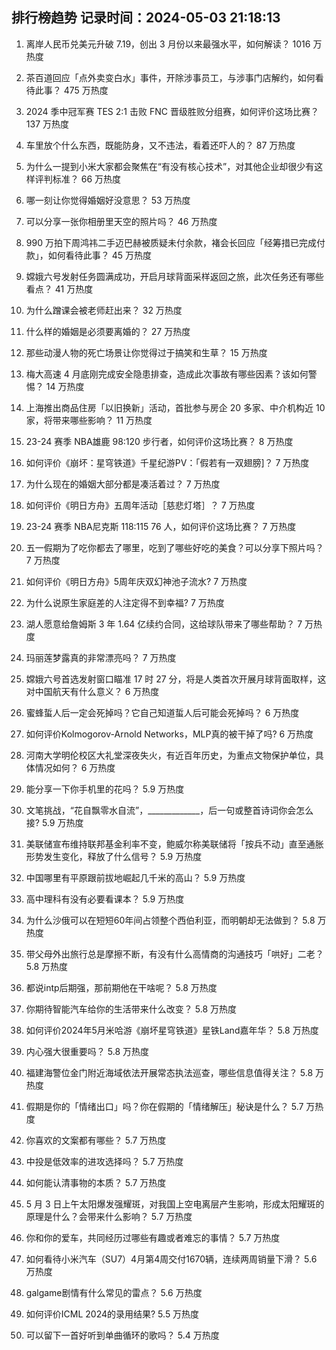 
## 排行榜趋势 记录时间：2024-05-03 21:18:13
  
  1. 离岸人民币兑美元升破 7.19，创出 3 月份以来最强水平，如何解读？ 1016 万热度
    
  2. 茶百道回应「点外卖变白水」事件，开除涉事员工，与涉事门店解约，如何看待此事？ 475 万热度
    
  3. 2024 季中冠军赛 TES 2:1 击败 FNC 晋级胜败分组赛，如何评价这场比赛？ 137 万热度
    
  4. 车里放个什么东西，既能防身，又不违法，看着还吓人的？ 87 万热度
    
  5. 为什么一提到小米大家都会聚焦在“有没有核心技术”，对其他企业却很少有这样评判标准？ 66 万热度
    
  6. 哪一刻让你觉得婚姻好没意思？ 53 万热度
    
  7. 可以分享一张你相册里天空的照片吗？ 46 万热度
    
  8. 990 万拍下周鸿祎二手迈巴赫被质疑未付余款，褚会长回应「经筹措已完成付款」，如何看待此事？ 45 万热度
    
  9. 嫦娥六号发射任务圆满成功，开启月球背面采样返回之旅，此次任务还有哪些看点？ 41 万热度
    
  10. 为什么蹭课会被老师赶出来？ 32 万热度
    
  11. 什么样的婚姻是必须要离婚的？ 27 万热度
    
  12. 那些动漫人物的死亡场景让你觉得过于搞笑和生草？ 15 万热度
    
  13. 梅大高速 4 月底刚完成安全隐患排查，造成此次事故有哪些因素？该如何警惕？ 14 万热度
    
  14. 上海推出商品住房「以旧换新」活动，首批参与房企 20 多家、中介机构近 10 家，将带来哪些影响？ 11 万热度
    
  15. 23-24 赛季 NBA雄鹿 98:120 步行者，如何评价这场比赛？ 8 万热度
    
  16. 如何评价《崩坏：星穹铁道》千星纪游PV：「假若有一双翅膀]？ 7 万热度
    
  17. 为什么现在的婚姻大部分都是凑活着过？ 7 万热度
    
  18. 如何评价《明日方舟》五周年活动［慈悲灯塔］？ 7 万热度
    
  19. 23-24 赛季 NBA尼克斯 118:115 76 人，如何评价这场比赛？ 7 万热度
    
  20. 五一假期为了吃你都去了哪里，吃到了哪些好吃的美食？可以分享下照片吗？ 7 万热度
    
  21. 如何评价《明日方舟》5周年庆双幻神池子流水? 7 万热度
    
  22. 为什么说原生家庭差的人注定得不到幸福? 7 万热度
    
  23. 湖人愿意给詹姆斯 3 年 1.64 亿续约合同，这给球队带来了哪些帮助？ 7 万热度
    
  24. 玛丽莲梦露真的非常漂亮吗？ 7 万热度
    
  25. 嫦娥六号首选发射窗口瞄准 17 时 27 分，将是人类首次开展月球背面取样，这对中国航天有什么意义？ 6 万热度
    
  26. 蜜蜂蜇人后一定会死掉吗？它自己知道蜇人后可能会死掉吗？ 6 万热度
    
  27. 如何评价Kolmogorov-Arnold Networks，MLP真的被干掉了吗? 6 万热度
    
  28. 河南大学明伦校区大礼堂深夜失火，有近百年历史，为重点文物保护单位，具体情况如何？ 6 万热度
    
  29. 能分享一下你手机里的花吗？ 5.9 万热度
    
  30. 文笔挑战，“花自飘零水自流”，_____________，后一句或整首诗词你会怎么接? 5.9 万热度
    
  31. 美联储宣布维持联邦基金利率不变，鲍威尔称美联储将「按兵不动」直至通胀形势发生变化，释放了什么信号？ 5.9 万热度
    
  32. 中国哪里有平原跟前拔地崛起几千米的高山？ 5.9 万热度
    
  33. 高中理科有没有必要看课本？ 5.9 万热度
    
  34. 为什么沙俄可以在短短60年间占领整个西伯利亚，而明朝却无法做到？ 5.8 万热度
    
  35. 带父母外出旅行总是摩擦不断，有没有什么高情商的沟通技巧「哄好」二老？ 5.8 万热度
    
  36. 都说intp后期强，那前期他在干啥呢？ 5.8 万热度
    
  37. 你期待智能汽车给你的生活带来什么改变？ 5.8 万热度
    
  38. 如何评价2024年5月米哈游《崩坏星穹铁道》星铁Land嘉年华？ 5.8 万热度
    
  39. 内心强大很重要吗？ 5.8 万热度
    
  40. 福建海警位金门附近海域依法开展常态执法巡查，哪些信息值得关注？ 5.8 万热度
    
  41. 假期是你的「情绪出口」吗？你在假期的「情绪解压」秘诀是什么？ 5.7 万热度
    
  42. 你喜欢的文案都有哪些？ 5.7 万热度
    
  43. 中投是低效率的进攻选择吗？ 5.7 万热度
    
  44. 如何能认清事物的本质？ 5.7 万热度
    
  45. 5 月 3 日上午太阳爆发强耀斑，对我国上空电离层产生影响，形成太阳耀斑的原理是什么？会带来什么影响？ 5.7 万热度
    
  46. 你和你的爱车，共同经历过哪些有趣或者难忘的事情？ 5.7 万热度
    
  47. 如何看待小米汽车（SU7）4月第4周交付1670辆，连续两周销量下滑？ 5.6 万热度
    
  48. galgame剧情有什么常见的雷点？ 5.6 万热度
    
  49. 如何评价ICML 2024的录用结果? 5.5 万热度
    
  50. 可以留下一首好听到单曲循环的歌吗？ 5.4 万热度
    
